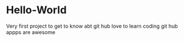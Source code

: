 # Hello-World
Very first project to get to know abt git hub
love to learn coding
git hub appps are awesome 
